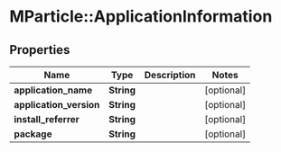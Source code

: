 # MParticle::ApplicationInformation

## Properties
Name | Type | Description | Notes
------------ | ------------- | ------------- | -------------
**application_name** | **String** |  | [optional] 
**application_version** | **String** |  | [optional] 
**install_referrer** | **String** |  | [optional] 
**package** | **String** |  | [optional] 


